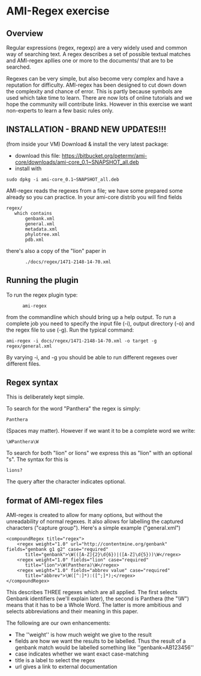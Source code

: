 # AMI-Regex exercise #

## Overview ##

Regular expressions (regex, regexp) are a very widely used and common way of searching text. A regex describes a set of 
possible textual matches and  AMI-regex apllies one or more to the documents/ that are to be searched. 

Regexes can be very simple, but also become very complex and have a reputation for difficulty. AMI-regex has been 
designed to cut down down the complexity and chance of error. This is partly because symbols are used which take 
time to learn. There are now lots of online tutorials and we hope the community will contribute links. 
However in this exercise we want non-experts to learn a few basic rules only.

## INSTALLATION - BRAND NEW UPDATES!!!

(from inside your VM) Download & install the very latest package:

* download this file: https://bitbucket.org/petermr/ami-core/downloads/ami-core_0.1~SNAPSHOT_all.deb
* install with 
```
sudo dpkg -i ami-core_0.1~SNAPSHOT_all.deb
```

AMI-regex reads the regexes from a file; we have some prepared some already so you can practice. In your ami-core distrib you will find fields

```
regex/
   which contains
       genbank.xml
       general.xml
       metadata.xml
       phylotree.xml
       pdb.xml
```       

there's also a copy of the "lion" paper in
```
       ./docs/regex/1471-2148-14-70.xml
```
       
## Running the plugin ###

To run the regex plugin type:
```
      ami-regex 
```

from the commandline which should bring up a help output. To run a complete job you need to specify the input file (-i), output
directory (-o) and the regex file to use (-g). Run the typical command:

```
ami-regex -i docs/regex/1471-2148-14-70.xml -o target -g regex/general.xml 
```

By varying -i, and -g you should be able to run different regexes over different files.

## Regex syntax ##

This is deliberately kept simple.

To search for the word "Panthera" the regex is simply:
```
Panthera
```
(Spaces may matter). However if we want it to be a complete word we write:
```
\WPanthera\W
```

To search for both "lion" or lions" we express this as 
"lion" with an optional "s". The syntax for this is
```
lions?
```
The query after the character indicates optional.

## format of AMI-regex files ##

AMI-regex is created to allow for many options, but without the unreadability of normal regexes. It also allows 
for labelling the captured characters ("capture group"). Here's a simple example ("general.xml")

```
<compoundRegex title="regex">
	<regex weight="1.0" url="http://contentmine.org/genbank" fields="genbank g1 g2" case="required"
	   title="genbank">\W(([A-Z]{2}\d{6})|([A-Z]\d{5}))\W</regex>
	<regex weight="1.0" fields="lion" case="required"
	   title="lion">\W(Panthera)\W</regex>
	<regex weight="1.0" fields="abbrev value" case="required"
	   title="abbrev">\W([^:]*):([^;]*);</regex>
</compoundRegex>
```
This describes THREE regexes which are all applied. The first selects Genbank identifiers (we'll explain later), 
the second is Panthera (the "\W") means that it has to be a Whole Word. The latter is more ambitious and selects 
abbreviations and their meaning in this paper.

The following are our own enhancements:

* The ''weight'' is how much weight we give to the result
* fields are how we want the results to be labelled. Thus the result of a genbank match would be labelled 
   something like ''genbank=AB123456''
* case indicates whether we want exact case-matching
* title is a label to select the regex
* url gives a link to external documentation

